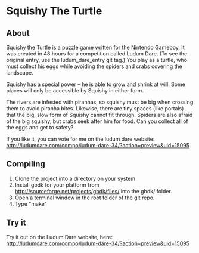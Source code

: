 # Squishy The Turtle

## About

Squishy the Turtle is a puzzle game written for the Nintendo Gameboy. It was created in 48 hours for a competition called Ludum Dare. (To see the original entry, use the ludum_dare_entry git tag.) You play as a turtle, who must collect his eggs while avoiding the spiders and crabs covering the landscape. 

Squishy has a special power – he is able to grow and shrink at will. Some places will only be accessible by Squishy in either form.

The rivers are infested with piranhas, so squishy must be big when crossing them to avoid piranha bites. Likewise, there are tiny spaces (like portals) that the big, slow form of Squishy cannot fit through. Spiders are also afraid of the big squishy, but crabs seek after him for food. Can you collect all of the eggs and get to safety?

If you like it, you can vote for me on the ludum dare website: http://ludumdare.com/compo/ludum-dare-34/?action=preview&uid=15095

## Compiling
1. Clone the project into a directory on your system
2. Install gbdk for your platform from http://sourceforge.net/projects/gbdk/files/ into the gbdk/ folder.
3. Open a terminal window in the root folder of the git repo.
4. Type "make"

## Try it
Try it out on the Ludum Dare website, here: http://ludumdare.com/compo/ludum-dare-34/?action=preview&uid=15095
